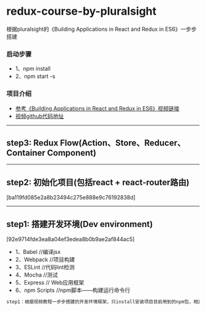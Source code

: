 # redux-course-by-pluralsight
根据pluralsight的《Building Applications in React and Redux in ES6》一步步搭建

### 启动步骤
* 1、npm install
* 2、npm start -s

### 项目介绍
* [参考《Building Applications in React and Redux in ES6》视频链接](https://www.pluralsight.com/courses/react-redux-react-router-es6)
* [视频github代码地址](https://github.com/coryhouse/pluralsight-redux-starter)

* **

## step3: Redux Flow(Action、Store、Reducer、Container Component) 

* **

## step2: 初始化项目(包括react + react-router路由) 
[ba119fd085e2a8b23494c275e888e9c76192838d]

* **

## step1: 搭建开发环境(Dev environment)
[92e9714fde3ea8a04ef3edea8b0b9ae2af844ac5]

* 1、Babel   //编译jsx
* 2、Webpack //项目构建
* 3、ESLint //代码lint检测
* 4、Mocha //测试
* 5、Express // Web应用框架
* 6、npm Scripts //npm脚本——构建运行命令行

```bash
step1：根据视频教程一步步搭建的开发环境框架，只install安装项目目前用到的npm包，相比上面的github源码要少一些暂时无用项
```
